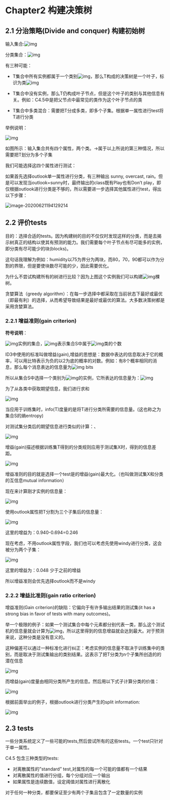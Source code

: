 # Chapter2 构建决策树

## 2.1 分治策略(Divide and conquer) 构建初始树

输入集合:![img](https://raw.githubusercontent.com/zbingbing-lava/pic/master/img/20200621225815.png)

分类集合：![img](https://raw.githubusercontent.com/zbingbing-lava/pic/master/img/20200621230719.png)

有三种可能：

- T集合中所有实例都属于一个类别![img](https://raw.githubusercontent.com/zbingbing-lava/pic/master/img/20200621230726.png)，那么T构成的决策树是一个叶子，标识为类![img](https://raw.githubusercontent.com/zbingbing-lava/pic/master/img/20200621230735.png)

- T集合中没有实例，那么T仍构成叶子节点，但是这个叶子的类别与其他信息有关。例如：C4.5中是把父节点中最常见的类作为这个叶子节点的类

- T集合中多类混合：需要把T分成多类，即多个子集。根据单一属性进行test将T进行分类

举例说明：

![img](https://raw.githubusercontent.com/zbingbing-lava/pic/master/img/20200621230636.jpg) 

如图所示：输入集合共有四个属性，两个类。→属于以上所说的第三种情况，所以需要把T划分为多个子集

我们可能选择这四个属性进行测试：

如果首先选择outlook单一属性进行分类，有三种输出 sunny, overcast, rain。但是可以发现当outlook=sunny时，最终输出的class既有Play也有Don’t play，即仅根据outlook进行分类是不够的，所以需要进一步选择其他属性进行test，得出以下步骤：

![image-20200621194129214](https://raw.githubusercontent.com/zbingbing-lava/pic/master/img/20200621230702.png)

## 2.2 评价tests

目的：选择合适的tests。因为构建树的目的不仅仅时发现这样的分类，而是去揭示树真正的结构以使其有预测的能力。我们需要每个叶子节点有尽可能多的实例，即分类有尽可能少的块(blocks)。

这句话我理解为例如：humidity以75为界分为两块，而80，70，90都可以作为分割的界限，但是要使块数尽可能的少，因此需要优化。

为什么不尝试构建所有的树进行比较？因为上图这个实例我们可以构建![img](https://raw.githubusercontent.com/zbingbing-lava/pic/master/img/20200621230748.png)棵树。

贪婪算法（greedy algorithm）：在每一步选择中都采取在当前状态下最好或最优（即最有利）的选择，从而希望导致结果是最好或最优的算法。大多数决策树都是采用贪婪算法。

### 2.2.1 增益准则(gain criterion)

**符号说明**：

![img](https://raw.githubusercontent.com/zbingbing-lava/pic/master/img/20200621230759.png)实例的集合，![img](https://raw.githubusercontent.com/zbingbing-lava/pic/master/img/20200621230806.png)表示集合S中属于![img](https://raw.githubusercontent.com/zbingbing-lava/pic/master/img/20200621230818.png)类的个数

ID3中使用的标准叫做增益(gain),增益的思想是：数据中表达的信息取决于它的概率，可以用比特表示为负的以2为底的概率的对数。例如：有8个概率相同的消息，那么每个消息表达的信息量为![img](https://raw.githubusercontent.com/zbingbing-lava/pic/master/img/20200621230849.png) bits

所以从集合S中选择一个类别为![img](https://raw.githubusercontent.com/zbingbing-lava/pic/master/img/20200621231402.png)的实例，它所表达的信息量为：![img](https://raw.githubusercontent.com/zbingbing-lava/pic/master/img/20200621230908.png)

为了从各类中获取期望信息，我们进行求和

![img](https://raw.githubusercontent.com/zbingbing-lava/pic/master/img/20200621230916.jpg) 

当应用于训练集时，info(T)度量的是将T进行分类所需要的信息量。(这也称之为集合S的熵entropy)

对测试集分类后的期望信息进行类似的计算：、

![img](https://raw.githubusercontent.com/zbingbing-lava/pic/master/img/20200621230924.jpg) 

增益(gain)描述根据训练集T得到的分类规则应用于测试集X时，得到的信息差距。

![img](https://raw.githubusercontent.com/zbingbing-lava/pic/master/img/20200621230939.jpg) 

增益准则的目的就是选择一个test是的增益(gain)最大化。（也叫做测试集X和分类的互信息mutual information）

现在来计算刚才实例的信息量：

![img](https://raw.githubusercontent.com/zbingbing-lava/pic/master/img/20200621230947.jpg) 

使用outlook属性把T分割为三个子集后的信息量：

![img](https://raw.githubusercontent.com/zbingbing-lava/pic/master/img/20200621230214.jpg) 

这里的增益为：0.940-0.694=0.246

现在考虑，不用outlook属性字段，我们也可以考虑先使用windy进行分类，这会被分为两个子集：

![img](https://raw.githubusercontent.com/zbingbing-lava/pic/master/img/20200621231433.jpg) 

这里的增益为：0.048 少于之前的增益

所以增益准则会优先选择outlook而不是windy

### 2.2.2 增益比准则(gain ratio criterion)

增益准则(Gain criterion)的缺陷：它偏向于有许多输出结果的测试集(it has a strong bias in favor of tests with many outcomes)。

举一个极限的例子：如果一个测试集合中每个元素都分别代表一类，那么这个测试机的信息量就会计算为![img](https://raw.githubusercontent.com/zbingbing-lava/pic/master/img/20200621231428.png)，所以这里得到的信息增益就会达到最大。对于预测来说，这种分类是没有意义的。

这种偏差可以通过一种标准化进行纠正：考虑实例的信息量不取决于训练集中的类别，而是取决于测试集输出的类别结果。这表示了把T分类为n个子集所创造的的潜在信息

![img](https://raw.githubusercontent.com/zbingbing-lava/pic/master/img/20200621231423.jpg) 

而增益(gain)度量由相同分类所产生的信息。然后用以下式子计算分类的价值：

![img](https://raw.githubusercontent.com/zbingbing-lava/pic/master/img/20200621231419.jpg) 

根据前面举出的例子，根据outlook进行分类产生的split information:

![img](https://raw.githubusercontent.com/zbingbing-lava/pic/master/img/20200621231413.jpg) 

## 2.3 tests

一些分类系统定义了一些可能的tests,然后尝试所有的这些tests。一个test只针对于单一属性。

C4.5 包含三种类型的tests:

- 对离散属性的”standard” test,对属性的每一个可能的值都有一个结果
- 对离散属性的值进行分组，每个分组对应一个输出
- 如果属性是连续数值，设定阈值对属性进行离散化

对于任何一种分类，都要保证至少有两个子集且包含了一定数量的实例